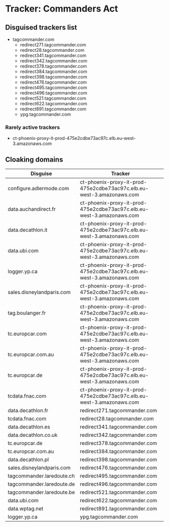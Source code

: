 # Tracker: Commanders Act

## Disguised trackers list

* tagcommander.com
    * redirect271.tagcommander.com
    * redirect28.tagcommander.com
    * redirect341.tagcommander.com
    * redirect342.tagcommander.com
    * redirect378.tagcommander.com
    * redirect384.tagcommander.com
    * redirect398.tagcommander.com
    * redirect476.tagcommander.com
    * redirect495.tagcommander.com
    * redirect496.tagcommander.com
    * redirect521.tagcommander.com
    * redirect622.tagcommander.com
    * redirect891.tagcommander.com
    * ypg.tagcommander.com

### Rarely active trackers

* ct-phoenix-proxy-it-prod-475e2cdbe73ac97c.elb.eu-west-3.amazonaws.com

## Cloaking domains

| Disguise | Tracker |
| ---- | ---- |
| configure.adlermode.com | ct-phoenix-proxy-it-prod-475e2cdbe73ac97c.elb.eu-west-3.amazonaws.com |
| data.auchandirect.fr | ct-phoenix-proxy-it-prod-475e2cdbe73ac97c.elb.eu-west-3.amazonaws.com |
| data.decathlon.it | ct-phoenix-proxy-it-prod-475e2cdbe73ac97c.elb.eu-west-3.amazonaws.com |
| data.ubi.com | ct-phoenix-proxy-it-prod-475e2cdbe73ac97c.elb.eu-west-3.amazonaws.com |
| logger.yp.ca | ct-phoenix-proxy-it-prod-475e2cdbe73ac97c.elb.eu-west-3.amazonaws.com |
| sales.disneylandparis.com | ct-phoenix-proxy-it-prod-475e2cdbe73ac97c.elb.eu-west-3.amazonaws.com |
| tag.boulanger.fr | ct-phoenix-proxy-it-prod-475e2cdbe73ac97c.elb.eu-west-3.amazonaws.com |
| tc.europcar.com | ct-phoenix-proxy-it-prod-475e2cdbe73ac97c.elb.eu-west-3.amazonaws.com |
| tc.europcar.com.au | ct-phoenix-proxy-it-prod-475e2cdbe73ac97c.elb.eu-west-3.amazonaws.com |
| tc.europcar.de | ct-phoenix-proxy-it-prod-475e2cdbe73ac97c.elb.eu-west-3.amazonaws.com |
| tcdata.fnac.com | ct-phoenix-proxy-it-prod-475e2cdbe73ac97c.elb.eu-west-3.amazonaws.com |
| data.decathlon.fr | redirect271.tagcommander.com |
| tcdata.fnac.com | redirect28.tagcommander.com |
| data.decathlon.es | redirect341.tagcommander.com |
| data.decathlon.co.uk | redirect342.tagcommander.com |
| tc.europcar.de | redirect378.tagcommander.com |
| tc.europcar.com.au | redirect384.tagcommander.com |
| data.decathlon.pl | redirect398.tagcommander.com |
| sales.disneylandparis.com | redirect476.tagcommander.com |
| tagcommander.laredoute.ch | redirect495.tagcommander.com |
| tagcommander.laredoute.de | redirect496.tagcommander.com |
| tagcommander.laredoute.be | redirect521.tagcommander.com |
| data.ubi.com | redirect622.tagcommander.com |
| data.wptag.net | redirect891.tagcommander.com |
| logger.yp.ca | ypg.tagcommander.com |